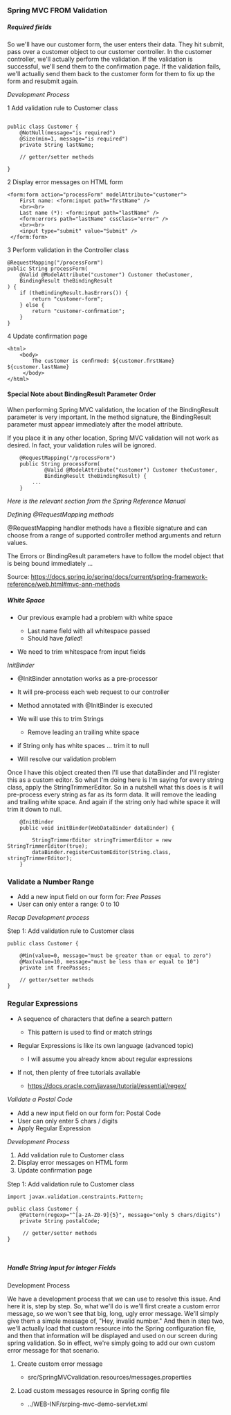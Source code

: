 ### Spring MVC FROM Validation

##### Required fields

So we'll have our customer form, the user enters their data.
They hit submit, pass over a customer object to our customer controller. In the customer controller,
we'll actually perform the validation. If the validation is successful, we'll send them to the confirmation page.
If the validation fails, we'll actually send them back to the customer form for them to fix
up the form and resubmit again.

*Development Process*

1 Add validation rule to Customer class
```

public class Customer {
    @NotNull(message="is required")
    @Size(min=1, message="is required")
    private String lastName;
    
    // getter/setter methods
    
}

```

2 Display error messages on HTML form
```
<form:form action="processForm" modelAttribute="customer">
    First name: <form:input path="ﬁrstName" />
    <br><br>
    Last name (*): <form:input path="lastName" /> 
    <form:errors path="lastName" cssClass="error" /> 
    <br><br> 
    <input type="submit" value="Submit" />
 </form:form>     
```

3 Perform validation in the Controller class
```
@RequestMapping("/processForm")
public String processForm(          
    @Valid @ModelAttribute("customer") Customer theCustomer, 
    BindingResult theBindingResult
) {
    if (theBindingResult.hasErrors()) {
        return "customer-form"; 
    } else { 
        return "customer-conﬁrmation";
    } 
}
```

4 Update confirmation page
```
<html>
    <body>
        The customer is conﬁrmed: ${customer.ﬁrstName} ${customer.lastName}
     </body>
</html>
```

#### Special Note about BindingResult Parameter Order

When performing Spring MVC validation, the location of the BindingResult parameter is very important.
In the method signature, the BindingResult parameter must appear immediately after the model attribute.
 
If you place it in any other location, Spring MVC validation will not work as desired. In fact,
your validation rules will be ignored.

```
    @RequestMapping("/processForm")
    public String processForm(
            @Valid @ModelAttribute("customer") Customer theCustomer,
            BindingResult theBindingResult) {
        ...            
    }
```

*Here is the relevant section from the Spring Reference Manual*

_Defining @RequestMapping methods_

@RequestMapping handler methods have a flexible signature and can choose from a range of supported 
controller method arguments and return values.

The Errors or BindingResult parameters have to follow the model object that is being
bound immediately ...

Source: https://docs.spring.io/spring/docs/current/spring-framework-reference/web.html#mvc-ann-methods

##### White Space

* Our previous example had a problem with white space
    * Last name field with all whitespace passed
    * Should have *failed*!
    
* We need to trim whitespace from input fields

*InitBinder* 

* @InitBinder annotation works as a pre-processor
* It will pre-process each web request to our controller
* Method annotated with @InitBinder is executed

* We will use this to trim Strings
    * Remove leading an trailing white space

* if String only has white spaces ... trim it to null
* Will resolve our validation problem


Once I have this object created then I'll use that dataBinder and I'll register this as a custom editor.
So what I'm doing here is I'm saying for every string class, apply the StringTrimmerEditor.
So in a nutshell what this does is it will pre-process every string as far as its form data.
It will remove the leading and trailing white space. And again if the string only had white space
it will trim it down to null.

```
    @InitBinder
    public void initBinder(WebDataBinder dataBinder) {
        
        StringTrimmerEditor stringTrimmerEditor = new StringTrimmerEditor(true);
        dataBinder.registerCustomEditor(String.class, stringTrimmerEditor);
    }
```

### Validate a Number Range

* Add a new input field on our form for: *Free Passes*
* User can only enter a range: 0 to 10

*Recap Development process*

Step 1: Add validation rule to Customer class
```
public class Customer {
    
    @Min(value=0, message="must be greater than or equal to zero")
    @Max(value=10, message="must be less than or equal to 10")
    private int freePasses;
    
    // getter/setter methods
}
```

### Regular Expressions

* A sequence of characters that define a search pattern
    * This pattern is used to find or match strings
    
* Regular Expressions is like its own language (advanced topic)
    * I will assume you already know about regular expressions
    
* If not, then plenty of free tutorials available
    * https://docs.oracle.com/javase/tutorial/essential/regex/
    
*Validate a Postal Code*
* Add a new input ﬁeld on our form for: Postal Code
* User can only enter 5 chars / digits
* Apply Regular Expression 

*Development Process*

1. Add validation rule to Customer class 
2. Display error messages on HTML form 
3. Update conﬁrmation page

Step 1: Add validation rule to Customer class

```
import javax.validation.constraints.Pattern;

public class Customer {
    @Pattern(regexp="^[a-zA-Z0-9]{5}", message="only 5 chars/digits") 
    private String postalCode;
     
     // getter/setter methods
}
```
 
##### Handle String Input for Integer Fields

Development Process

We have a development process that we can use to resolve this issue. And here it is, step by step.
So, what we'll do is we'll first create a custom error message, so we won't see that big, long, ugly error message.
We'll simply give them a simple message of, "Hey, invalid number." And then in step two, we'll actually load that custom resource into the Spring configuration
file, and then that information will be displayed and used on our screen during spring validation.
So in effect, we're simply going to add our own custom error message for that scenario.

1. Create custom error message
    * src/SpringMVCvalidation.resources/messages.properties
    
2. Load custom messages resource in Spring config file
    * ../WEB-INF/srping-mvc-demo-servlet.xml



